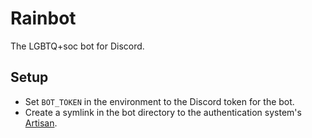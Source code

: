 # Rainbot
The LGBTQ+soc bot for Discord.

## Setup
* Set `BOT_TOKEN` in the environment to the Discord token for the bot.
* Create a symlink in the bot directory to the authentication system's [Artisan](https://laravel.com/docs/8.x/artisan).